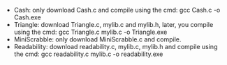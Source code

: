- Cash: only download Cash.c and compile using the cmd: gcc Cash.c -o Cash.exe
- Triangle: download Triangle.c, mylib.c and mylib.h, later, you compile using the cmd: gcc Triangle.c mylib.c -o Triangle.exe 
- MiniScrabble: only download MiniScrabble.c and compile.
- Readability: download readability.c, mylib.c, mylib.h and compile using the cmd: gcc readability.c mylib.c -o readability.exe
